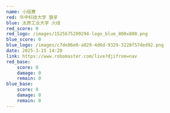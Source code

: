 ```yaml
---
name: 小组赛
red: 华中科技大学 狼牙
blue: 太原工业大学 火线
red_score: 0
red_logo: /images/1525675209294-logo_blue_800x800.png
blue_score: 0
blue_logo: /images/c7de86e0-a829-4d6d-9329-3228f57ded92.png
date: 2025-3-15 14:20
link: https://www.robomaster.com/live?djifrom=nav
red_base: 
    score: 0
    damage: 0
    remain: 0
blue_base:
    score: 0
    damage: 0
    remain: 0
---
```

